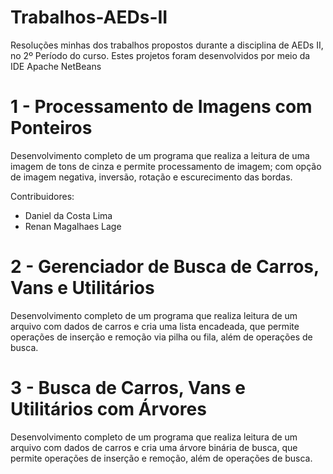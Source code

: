 # Trabalhos-AEDs-II
Resoluções minhas dos trabalhos propostos durante a disciplina de AEDs II, no 2º Período do curso. Estes projetos foram desenvolvidos por meio da IDE Apache NetBeans

# 1 - Processamento de Imagens com Ponteiros
Desenvolvimento completo de um programa que realiza a leitura de uma imagem de tons de cinza e permite processamento de imagem; com opção de imagem negativa, inversão, rotação e escurecimento das bordas.

  Contribuidores:
- Daniel da Costa Lima
- Renan Magalhaes Lage

# 2 - Gerenciador de Busca de Carros, Vans e Utilitários
Desenvolvimento completo de um programa que realiza leitura de um arquivo com dados de carros e cria uma lista encadeada, que permite operações de inserção e remoção via pilha ou fila, além de operações de busca.

# 3 - Busca de Carros, Vans e Utilitários com Árvores
Desenvolvimento completo de um programa que realiza leitura de um arquivo com dados de carros e cria uma árvore binária de busca, que permite operações de inserção e remoção, além de operações de busca.
